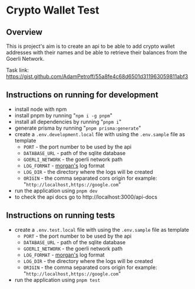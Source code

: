 # Crypto Wallet Test

## Overview

This is project's aim is to create an api to be able to add crypto wallet addresses with their names and be able to retrieve their balances from the Goerli Network.

Task link: https://gist.github.com/AdamPetroff/55a8fe4c68d6501d311963059811abf3

## Instructions on running for development

* install node with npm
* install pnpm by running "`npm i -g pnpm`"
* install all dependencies by running "`pnpm i`"
* generate prisma by running "`pnpm prisma:generate`"
* create a `.env.development.local` file with using the `.env.sample` file as template
  * `PORT` - the port number to be used by the api
  * `DATABASE_URL` - path of the sqlite database
  * `GOERLI_NETWORK` - the goerli network path
  * `LOG_FORMAT` - [morgan's](https://www.npmjs.com/package/morgan) log format
  * `LOG_DIR` - the directory where the logs will be created
  * `ORIGIN` - the comma separated cors origin for example: "`http://localhost,https://google.com`"
* run the application using `pnpm dev`
* to check the api docs go to http://localhost:3000/api-docs

## Instructions on running tests

* create a `.env.test.local` file with using the `.env.sample` file as template
  * `PORT` - the port number to be used by the api
  * `DATABASE_URL` - path of the sqlite database
  * `GOERLI_NETWORK` - the goerli network path
  * `LOG_FORMAT` - [morgan's](https://www.npmjs.com/package/morgan) log format
  * `LOG_DIR` - the directory where the logs will be created
  * `ORIGIN` - the comma separated cors origin for example: "`http://localhost,https://google.com`"
* run the application using `pnpm test`